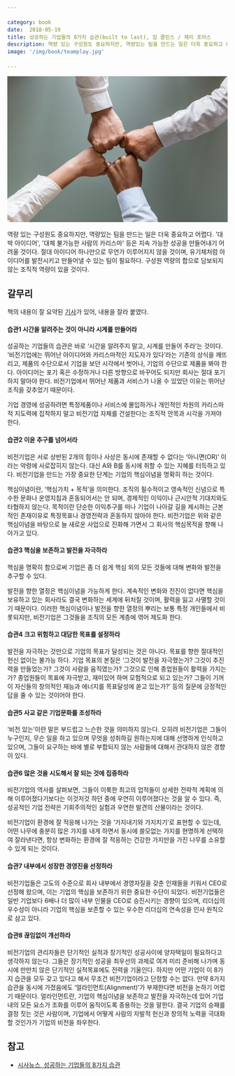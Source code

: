 ```yaml
---

category: book
date:  2018-05-19
title: 성공하는 기업들의 8가지 습관(built to last), 짐 콜린스 / 제리 포라스
description: 역량 있는 구성원도 중요하지만, 역량있는 팀을 만드는 일은 더욱 중요하고 어렵다. '대박 아이디어', '대체 불가능한 사람의 카리스마' 등은 지속 가능한 성공을 만들어내기 어려울 것이다. 절대 아이디어 하나만으로 무언가 이루어지지 않을 것이며, 유기체처럼 아이디어를 발전시키고 만들어낼 수 있는 팀이 필요하다. 구성원 역량의 합으로 담보되지 않는 조직적 역량이 있을 것이다.
image: '/img/book/teamplay.jpg'

--- 
```


![team](/img/book/teamplay.jpg "team")

역량 있는 구성원도 중요하지만, 역량있는 팀을 만드는 일은 더욱 중요하고 어렵다. '대박 아이디어', '대체 불가능한 사람의 카리스마' 등은 지속 가능한 성공을 만들어내기 어려울 것이다. 절대 아이디어 하나만으로 무언가 이루어지지 않을 것이며, 유기체처럼 아이디어를 발전시키고 만들어낼 수 있는 팀이 필요하다. 구성원 역량의 합으로 담보되지 않는 조직적 역량이 있을 것이다.

## 갈무리

책의 내용이 잘 요약된 [기사](https://www.mentorsnote.com/archives/89)가 있어, 내용을 잘라 붙였다.

#### 습관1 시간을 알려주는 것이 아니라 시계를 만들어라

성공하는 기업들의 습관은 바로 ‘시간을 알려주지 말고, 시계를 만들어 주라’는 것이다. ‘비전기업에는 뛰어난 아이디어와 카리스마적인 지도자가 있다’라는 기존의 상식을 깨뜨리고, 제품의 수단으로서 기업을 보던 시각에서 벗어나, 기업의 수단으로 제품을 봐야 한다. 아이디어는 포기 혹은 수정하거나 다른 방향으로 바꾸어도 되지만 회사는 절대 포기하지 말아야 한다. 비전기업에서 뛰어난 제품과 서비스가 나올 수 있었던 이유는 뛰어난 조직을 갖추었기 때문이다.

기업 경영에 성공하려면 특정제품이나 서비스에 몰입하거나 개인적인 차원의 카리스마적 지도력에 집착하지 말고 비전기업 자체를 건설한다는 조직적 안목과 시각을 가져야 한다.


#### 습관2 이윤 추구를 넘어서라

비전기업은 서로 상반된 2개의 힘이나 사상은 동시에 존재할 수 없다는 ‘아니면(OR)’ 이라는 악령에 사로잡히지 않는다. 대신 A와 B를 동시에 취할 수 있는 지혜를 터득하고 있다. 비전기업을 만드는 가장 중요한 단계는 기업의 핵심이념을 명확히 하는 것이다.

핵심이념이란, ‘핵심가치 + 목적’을 의미한다. 조직의 필수적이고 영속적인 신념으로 특수한 문화나 운영지침과 혼동되어서는 안 되며, 경제적인 이익이나 근시안적 기대치와도 타협하지 않는다. 목적이란 단순한 이익추구를 떠나 기업이 나아갈 길을 제시하는 근본적인 존재이유로 특정목표나 경영전략과 혼동하지 않아야 한다. 비전기업은 위와 같은 핵심이념을 바탕으로 늘 새로운 사업으로 진화해 가면서 그 회사의 핵심목적을 향해 나아가고 있다.


#### 습관3 핵심을 보존하고 발전을 자극하라

핵심을 명확히 함으로써 기업은 좀 더 쉽게 핵심 외의 모든 것들에 대해 변화와 발전을 추구할 수 있다.

발전을 향한 열정은 핵심이념을 가능하게 한다. 계속적인 변화와 전진이 없다면 핵심을 보유하고 있는 회사라도 결국 변화하는 세계에 뒤처질 것이며, 활력을 잃고 사멸할 것이기 때문이다. 이러한 핵심이념이나 발전을 향한 열정의 뿌리는 보통 특정 개인들에서 비롯되지만, 비전기업은 그것들을 조직의 모든 계층에 엮어 제도화 한다.


#### 습관4 크고 위험하고 대담한 목표를 설정하라

발전을 자극하는 것만으로 기업의 목표가 달성되는 것은 아니다. 목표를 향한 절대적인 헌신 없이는 불가능 하다. 기업 목표의 본질은 ‘그것이 발전을 자극했는가? 그것이 추진력을 만들었는가? 그것이 사람을 움직였는가? 그것으로 인해 종업원들이 활력을 가지는가? 종업원들이 목표에 자극받고, 재미있어 하며 모험적으로 되고 있는가? 그들이 기꺼이 자신들의 창의적인 재능과 에너지를 목표달성에 쏟고 있는가?’ 등의 질문에 긍정적인 답을 줄 수 있는 것이어야 한다.

#### 습관5 사교 같은 기업문화를 조성하라

‘비전 있는’이란 말은 부드럽고 느슨한 것을 의미하지 않는다. 오히려 비전기업은 그들이 누구인지, 무슨 일을 하고 있으며 무엇을 성취하길 원하는지에 대해 선명하게 인식하고 있으며, 그들이 요구하는 바에 별로 부합되지 않는 사람들에 대해서 관대하지 않은 경향이 있다.

#### 습관6 많은 것을 시도해서 잘 되는 것에 집중하라

비전기업의 역사를 살펴보면, 그들이 이룩한 최고의 업적들이 상세한 전략적 계획에 의해 이루어졌다기보다는 이것저것 하던 중에 우연히 이루어졌다는 것을 알 수 있다. 즉, 성공적인 기업 전략은 기회주의적인 실험과 우연한 발견의 산물이라는 것이다.

비전기업이 환경에 잘 적응해 나가는 것을 ‘가지내기와 가지치기’로 표현할 수 있는데, 어떤 나무에 충분히 많은 가지를 내게 하면서 동시에 쓸모없는 가지를 현명하게 선택하여 잘라낸다면, 항상 변화하는 환경에 잘 적응하는 건강한 가지만을 가진 나무를 소유할 수 있게 되는 것이다.

#### 습관7 내부에서 성장한 경영진을 선정하라

비전기업들은 고도의 수준으로 회사 내부에서 경영자질을 갖춘 인재들을 키워서 CEO로 선정해 왔으며, 이는 기업의 핵심을 보존하기 위한 중요한 수단이 되었다. 비전기업들은 일반 기업보다 6배나 더 많이 내부 인물을 CEO로 승진시키는 경향이 있으며, 리더십의 우수성이 아니라 기업의 핵심을 보존할 수 있는 우수한 리더십의 연속성을 인사 원칙으로 삼고 있다.

#### 습관8 끊임없이 개선하라

비전기업의 관리자들은 단기적인 실적과 장기적인 성공사이에 양자택일이 필요하다고 생각하지 않는다. 그들은 장기적인 성공을 최우선의 과제로 여겨 미리 준비해 나가며 동시에 만만치 않은 단기적인 실적목표에도 전력을 기울인다.  하지만 어떤 기업이 이 8가지 습관을 모두 갖고 있다고 해서 무조건 비전기업이라고 단정할 수는 없다. 만약 8가지 습관을 동시에 가졌음에도 ‘얼라인먼트(Alignment)’가 부재한다면 비전을 논하기 어렵기 때문이다. 얼라인먼트란, 기업의 핵심이념을 보존하고 발전을 자극하는데 있어 기업 내의 모든 요소가 조화를 이루어 움직이도록 종용하는 것을 말한다. 결국 기업의 승패를 결정 짓는 것은 사람이며, 기업에서 어떻게 사람의 자발적 헌신과 창의적 노력을 극대화할 것인가가 기업의 비전을 좌우한다. 



## 참고

- [시사뉴스, 성공하는 기업들의 8가지 습관](http://www.sisanewsn.co.kr/news/articleView.html?idxno=250)
